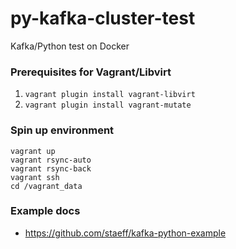 # py-kafka-cluster-test

Kafka/Python test on Docker


### Prerequisites for Vagrant/Libvirt
1. ```vagrant plugin install vagrant-libvirt```
2. ```vagrant plugin install vagrant-mutate```


### Spin up environment
```
vagrant up
vagrant rsync-auto
vagrant rsync-back
vagrant ssh
cd /vagrant_data
```

### Example docs
* https://github.com/staeff/kafka-python-example